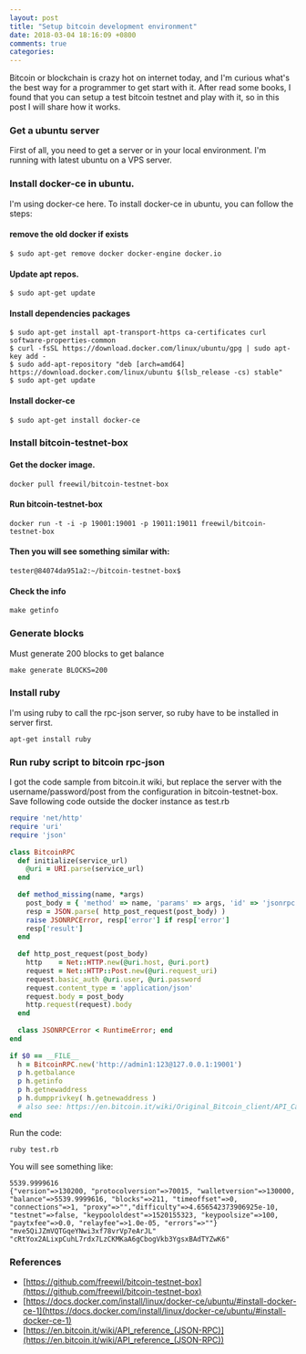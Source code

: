 ```yaml
---
layout: post
title: "Setup bitcoin development environment"
date: 2018-03-04 18:16:09 +0800
comments: true
categories: 
---
```


Bitcoin or blockchain is crazy hot on internet today, and I'm curious what's the best way for a programmer to get start with it. After read some books, I found that you can setup a test bitcoin testnet and play with it, so in this post I will share how it works.

### Get a ubuntu server

First of all, you need to get a server or in your local environment. I'm running with latest ubuntu on a VPS server.

### Install docker-ce in ubuntu.

I'm using docker-ce here. To install docker-ce in ubuntu, you can follow the steps:

#### remove the old docker if exists
```
$ sudo apt-get remove docker docker-engine docker.io
```

#### Update apt repos.
```
$ sudo apt-get update

```
#### Install dependencies packages

```
$ sudo apt-get install apt-transport-https ca-certificates curl software-properties-common
$ curl -fsSL https://download.docker.com/linux/ubuntu/gpg | sudo apt-key add -
$ sudo add-apt-repository "deb [arch=amd64] https://download.docker.com/linux/ubuntu $(lsb_release -cs) stable"
$ sudo apt-get update
```



#### Install docker-ce
```
$ sudo apt-get install docker-ce
```


### Install bitcoin-testnet-box
#### Get the docker image.
```
docker pull freewil/bitcoin-testnet-box

```
#### Run bitcoin-testnet-box
```
docker run -t -i -p 19001:19001 -p 19011:19011 freewil/bitcoin-testnet-box
```
#### Then you will see something similar with:
```
tester@84074da951a2:~/bitcoin-testnet-box$
```
#### Check the info
```
make getinfo
```

### Generate blocks

Must generate 200 blocks to get balance
```
make generate BLOCKS=200
```

### Install ruby
I'm using ruby to call the rpc-json server, so ruby have to be installed in server first.
```
apt-get install ruby
```
### Run ruby script to bitcoin rpc-json

I got the code sample from bitcoin.it wiki, but replace the server with the username/password/post from the configuration in bitcoin-testnet-box. Save following code outside the docker instance as test.rb

``` ruby
require 'net/http'
require 'uri'
require 'json'
 
class BitcoinRPC
  def initialize(service_url)
    @uri = URI.parse(service_url)
  end
 
  def method_missing(name, *args)
    post_body = { 'method' => name, 'params' => args, 'id' => 'jsonrpc' }.to_json
    resp = JSON.parse( http_post_request(post_body) )
    raise JSONRPCError, resp['error'] if resp['error']
    resp['result']
  end
 
  def http_post_request(post_body)
    http    = Net::HTTP.new(@uri.host, @uri.port)
    request = Net::HTTP::Post.new(@uri.request_uri)
    request.basic_auth @uri.user, @uri.password
    request.content_type = 'application/json'
    request.body = post_body
    http.request(request).body
  end
 
  class JSONRPCError < RuntimeError; end
end
 
if $0 == __FILE__
  h = BitcoinRPC.new('http://admin1:123@127.0.0.1:19001')
  p h.getbalance
  p h.getinfo
  p h.getnewaddress
  p h.dumpprivkey( h.getnewaddress )
  # also see: https://en.bitcoin.it/wiki/Original_Bitcoin_client/API_Calls_list
end

```

Run the code:
```
ruby test.rb
```
You will see something like:
```
5539.9999616
{"version"=>130200, "protocolversion"=>70015, "walletversion"=>130000, "balance"=>5539.9999616, "blocks"=>211, "timeoffset"=>0, "connections"=>1, "proxy"=>"","difficulty"=>4.656542373906925e-10, "testnet"=>false, "keypoololdest"=>1520155323, "keypoolsize"=>100, "paytxfee"=>0.0, "relayfee"=>1.0e-05, "errors"=>""}
"mve5QiJZmVQTGqeYNwi3xf78vrVp7eArJL"
"cRtYox2ALixpCuhL7rdx7LzCKMKaA6gCbogVkb3YgsxBAdTYZwK6"
```



### References
* [https://github.com/freewil/bitcoin-testnet-box](https://github.com/freewil/bitcoin-testnet-box)
* [https://docs.docker.com/install/linux/docker-ce/ubuntu/#install-docker-ce-1](https://docs.docker.com/install/linux/docker-ce/ubuntu/#install-docker-ce-1)
* [https://en.bitcoin.it/wiki/API_reference_(JSON-RPC)](https://en.bitcoin.it/wiki/API_reference_(JSON-RPC))